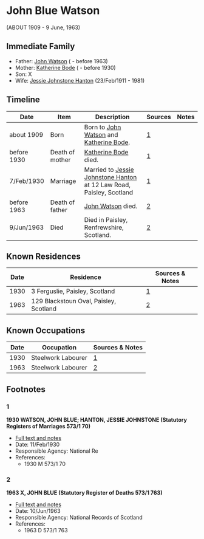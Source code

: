 ﻿---
layout: person
subject_key: i31857508
permalink: /people/i31857508
---

# John Blue Watson
(ABOUT 1909 - 9 June, 1963)

## Immediate Family

* Father: [John Watson](./@40547424@-john-watson-b-d1963.md) ( - before 1963)
* Mother: [Katherine Bode](./@8567159@-katherine-bode-b-d1930.md) ( - before 1930)
* Son: X
* Wife: [Jessie Johnstone Hanton](./@56011610@-jessie-johnstone-hanton-b1911-2-23-d1981.md) (23/Feb/1911 - 1981)

## Timeline

Date | Item | Description | Sources | Notes
---|---|---|---|---
about 1909 | Born | Born to [John Watson](./@40547424@-john-watson-b-d1963.md) and [Katherine Bode](./@8567159@-katherine-bode-b-d1930.md). | [1](#1) | 
before 1930 | Death of mother | [Katherine Bode](./@8567159@-katherine-bode-b-d1930.md) died. | [1](#1) | 
7/Feb/1930 | Marriage | Married to [Jessie Johnstone Hanton](./@56011610@-jessie-johnstone-hanton-b1911-2-23-d1981.md) at 12 Law Road, Paisley, Scotland | [1](#1) | 
before 1963 | Death of father | [John Watson](./@40547424@-john-watson-b-d1963.md) died. | [2](#2) | 
9/Jun/1963 | Died | Died in Paisley, Renfrewshire, Scotland. | [2](#2) | 

## Known Residences

Date | Residence | Sources & Notes
---|---|---
1930 | 3 Ferguslie, Paisley, Scotland | [1](#1)
1963 | 129 Blackstoun Oval, Paisley, Scotland | [2](#2)

## Known Occupations

Date | Occupation | Sources & Notes
---|---|---
1930 | Steelwork Labourer | [1](#1)
1963 | Steelwork Labourer | [2](#2)

## Footnotes

### 1

**1930 WATSON, JOHN BLUE; HANTON, JESSIE JOHNSTONE (Statutory Registers of Marriages 573/1 70)**

* [Full text and notes](../sources/@48792801@-1930-watson,-john-blue;-hanton,-jessie-johnstone-statutory-registers-of-marriages-573-1-70-.md)
* Date: 11/Feb/1930
* Responsible Agency: National Re
* References: 
  * 1930 M 573/1 70

### 2

**1963 X, JOHN BLUE (Statutory Register of Deaths 573/1 763)**

* [Full text and notes](../sources/@71011903@-1963-watson,-john-blue-statutory-register-of-deaths-573-1-763-.md)
* Date: 10/Jun/1963
* Responsible Agency: National Records of Scotland
* References: 
  * 1963 D 573/1 763

